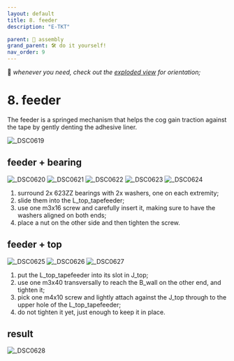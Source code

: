 ```yaml
---
layout: default
title: 8. feeder
description: "E-TKT"

parent: 🧩 assembly
grand_parent: 🛠️ do it yourself!
nav_order: 9
---
```


💬 *whenever you need, check out the [exploded view](https://andreisperid.github.io/E-TKT/diy/assembly/assembly.html) for orientation;*

# **8. feeder**

The feeder is a springed mechanism that helps the cog gain traction against the tape by gently denting the adhesive liner.

![_DSC0619](https://user-images.githubusercontent.com/15098003/196260150-6bebf017-ac0e-4b9f-a06c-8bc90322f716.jpg)


## feeder + bearing

![_DSC0620](https://user-images.githubusercontent.com/15098003/196260153-4d4c9e37-f449-48bf-8bc5-22f955e3ee90.jpg)
![_DSC0621](https://user-images.githubusercontent.com/15098003/196260156-423e7510-e035-4e89-b5ca-49e8e6778e99.jpg)
![_DSC0622](https://user-images.githubusercontent.com/15098003/196260157-5595923d-6d78-406b-aa1d-e44b9aeb00c9.jpg)
![_DSC0623](https://user-images.githubusercontent.com/15098003/196260159-b264d33c-30b1-4f0e-b9fb-afabdc5f7863.jpg)
![_DSC0624](https://user-images.githubusercontent.com/15098003/196260160-c35eed20-b0c8-4adb-9fcd-91a65426327a.jpg)

1. surround 2x 623ZZ bearings with 2x washers, one on each extremity;
2. slide them into the L_top_tapefeeder;
3. use one m3x16 screw and carefully insert it, making sure to have the washers aligned on both ends;
4. place a nut on the other side and then tighten the screw.


## feeder + top

![_DSC0625](https://user-images.githubusercontent.com/15098003/196260163-3bf973a0-42f6-45af-aff8-5203e0211f9f.jpg)
![_DSC0626](https://user-images.githubusercontent.com/15098003/196260164-db36d5c7-dae5-4442-bf7e-192fa7b61b58.jpg)
![_DSC0627](https://user-images.githubusercontent.com/15098003/196260166-30b7158d-a5a5-4c98-a76e-f917b1f121ea.jpg)

1. put the L_top_tapefeeder into its slot in J_top;
2. use one m3x40 transversally to reach the B_wall on the other end, and tighten it;
3. pick one m4x10 screw and lightly attach against the J_top through to the upper hole of the L_top_tapefeeder;
4. do not tighten it yet, just enough to keep it in place.

## result

![_DSC0628](https://user-images.githubusercontent.com/15098003/196260169-09d47987-6733-4e79-8d3b-5d0c2839a841.jpg)
